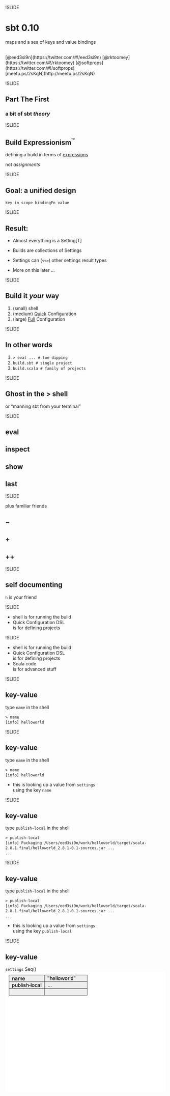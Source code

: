 !SLIDE
# sbt 0.10
maps and a sea of keys and value bindings

<br>
[@eed3si9n](https://twitter.com/#!/eed3si9n)
[@rktoomey](https://twitter.com/#!/rktoomey)
[@softprops](https://twitter.com/#!/softprops)<br>
[meetu.ps/2sKqN](http://meetu.ps/2sKqN)

!SLIDE
## Part The First

### a bit of sbt _theory_

!SLIDE

## Build Expressionism<sup>&trade;</sup>

defining a build in terms of [expressions](https://github.com/harrah/xsbt/wiki/Settings)

not *assignments*


!SLIDE
## Goal: a unified design

    key in scope bindingFn value

!SLIDE
## Result:

- Almost everything is a Setting[T]

- Builds are collections of Settings

- Settings can (`<<=`) other settings result types

- More on this later &hellip;

!SLIDE
## Build it _your_ way
1. (small) shell
2. (medium) [Quick](https://github.com/harrah/xsbt/wiki/Basic-Configuration) Configuration
3. (large) [Full](https://github.com/harrah/xsbt/wiki/Full-Configuration) Configuration

!SLIDE
## In other words
1. `> eval ... # toe dipping`
2. `build.sbt # single project`
3. `build.scala # family of projects`

!SLIDE
## Ghost in the > shell

or &ldquo;manning sbt from your terminal&rdquo;

!SLIDE

## eval
## inspect
## show
## last

!SLIDE

plus familiar friends

## ~
## +
## ++

!SLIDE

## self documenting

`h` is your friend

!SLIDE
- shell is for running the build
- Quick Configuration DSL <br>is for defining projects

!SLIDE
- shell is for running the build
- Quick Configuration DSL <br>is for defining projects
- Scala code <br>is for advanced stuff

!SLIDE
## key-value

type `name` in the shell

    > name
    [info] helloworld

!SLIDE
## key-value

type `name` in the shell

    > name
    [info] helloworld

- this is looking up a value from `settings`<br>using the key `name`

!SLIDE
## key-value

type `publish-local` in the shell

    > publish-local
    [info] Packaging /Users/eed3si9n/work/helloworld/target/scala-2.8.1.final/helloworld_2.8.1-0.1-sources.jar ...
    ...

!SLIDE
## key-value

type `publish-local` in the shell

    > publish-local
    [info] Packaging /Users/eed3si9n/work/helloworld/target/scala-2.8.1.final/helloworld_2.8.1-0.1-sources.jar ...
    ...

- this is looking up a value from `settings`<br>using the key `publish-local`

!SLIDE
## key-value
`settings` Seq()
![k-v](theory/sbt0.10k-v.png)
